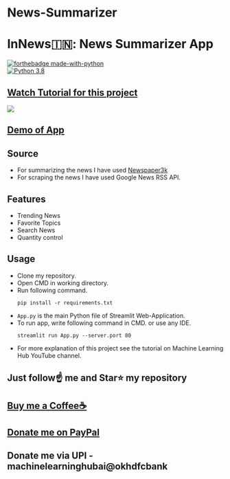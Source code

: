 # News-Summarizer
# InNews🇮🇳: News Summarizer App

[![forthebadge made-with-python](http://ForTheBadge.com/images/badges/made-with-python.svg)](https://www.python.org/)                 
[![Python 3.8](https://img.shields.io/badge/python-3.8-blue.svg)](https://www.python.org/downloads/release/python-360/)   

## [Watch Tutorial for this project](https://youtu.be/HHYqpHwGDgQ)
<img src="https://github.com/Spidy20/InNews/blob/master/thumb.jpg">

## [Demo of App](https://share.streamlit.io/spidy20/innews/App.py)

## Source
- For summarizing the news I have used [Newspaper3k](https://newspaper.readthedocs.io/en/latest/)
- For scraping the news I have used Google News RSS API.

## Features
- Trending News
- Favorite Topics
- Search News
- Quantity control

## Usage
- Clone my repository.
- Open CMD in working directory.
- Run following command.
  ```
  pip install -r requirements.txt
  ```
- `App.py` is the main Python file of Streamlit Web-Application. 
- To run app, write following command in CMD. or use any IDE.
  ```
  streamlit run App.py --server.port 80
  ```
- For more explanation of this project see the tutorial on Machine Learning Hub YouTube channel.


## Just follow☝️ me and Star⭐ my repository 

## [Buy me a Coffee☕](https://www.buymeacoffee.com/spidy20)
## [Donate me on PayPal](https://www.paypal.me/spidy1820)
## Donate me via UPI - machinelearninghubai@okhdfcbank
